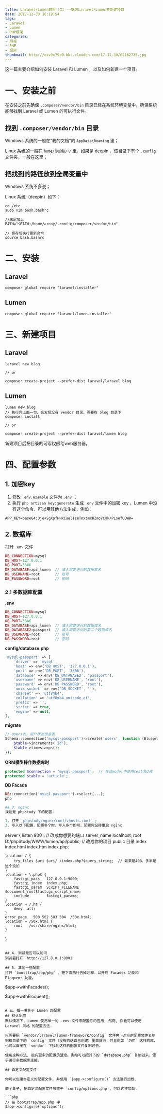 ```yaml
---
title: Laravel/Lumen教程（二）——安装Laravel/Lumen并新建项目
date: 2017-12-30 18:19:54
tags:
- Laravel
- Lumen
- PHP框架
categories: 
- 后端
- PHP
- 框架
thumbnail: http://osv9x79o9.bkt.clouddn.com/17-12-30/62162735.jpg
---
```


这一篇主要介绍如何安装 Laravel 和 Lumen ，以及如何新建一个项目。

# 一、安装之前
在安装之前先确保 `.composer/vendor/bin` 目录已经在系统环境变量中，确保系统能够找到 Laravel 或 Lumen 的可执行文件。

## 找到 `.composer/vendor/bin` 目录
Windows 系统的一般在“我的文档”的 `AppData\Roaming` 里；

Linux 系统的一般在 `home/你的账户/` 里，如果是 deepin ，该目录下有个 `.config` 文件夹，一般在这里；

## 把找到的路径放到全局变量中
Windows 系统不多说；

Linux 系统（deepin）如下：
```
cd /etc
sudo vim bash.bashrc

//末尾加上
PATH="$PATH:/home/arony/.config/composer/vendor/bin"

// 保存后执行更新命令
source bash.bashrc
```

# 二、安装

## Laravel
```
composer global require "laravel/installer"
```

## Lumen
```
composer global require "laravel/lumen-installer"
```

# 三、新建项目

## Laravel
```
laravel new blog

// or

composer create-project --prefer-dist laravel/laravel blog
```

## Lumen
```
lumen new blog
// 执行完上面一句，会发现没有 vendor 目录，需要在 blog 目录下
composer install

// or

composer create-project --prefer-dist laravel/lumen blog
```

新建项目后把目录的可写权限给web服务器。

# 四、配置参数

## 1. 加密key
1. 修改 `.env.example` 文件为 `.env` ；
2. 执行 `php artisan key:generate` 生成 `.env` 文件中的加密 key ，Lumen 中没有这个命令，可以用其他方法生成，例如：
  ```
  APP_KEY=base64:Dje+SgXpfHHxCuelIzeTnxtmcHZmoVCXk/PLoefUOW8=
  ```

## 2. 数据库
打开 `.env` 文件
```php
DB_CONNECTION=mysql
DB_HOST=127.0.0.1
DB_PORT=3306
DB_DATABASE=api_lumen  // 填入需要访问的数据库名
DB_USERNAME=root       // 账号
DB_PASSWORD=root       // 密码
```

### 2.1 多数据库配置
**.env**
```php
DB_CONNECTION=mysql
DB_HOST=127.0.0.1
DB_PORT=3306
DB_DATABASE=api_lumen  // 填入需要访问的数据库名
DB_DATABASE2=passport  // 填入需要访问的第二个数据库名
DB_USERNAME=root       // 账号
DB_PASSWORD=root       // 密码
```

**config/database.php**
```php
'mysql-passport' => [
    'driver' => 'mysql',
    'host' => env('DB_HOST', '127.0.0.1'),
    'port' => env('DB_PORT', '3306'),
    'database' => env('DB_DATABASE2', 'passport'),
    'username' => env('DB_USERNAME', 'root'),
    'password' => env('DB_PASSWORD', 'root'),
    'unix_socket' => env('DB_SOCKET', ''),
    'charset' => 'utf8mb4',
    'collation' => 'utf8mb4_unicode_ci',
    'prefix' => '',
    'strict' => true,
    'engine' => null,
],
```

**migrate**
```php
// users表，用户状态信息表
Schema::connection('mysql-passport')->create('users', function (Blueprint $table) {
    $table->increments('id');
    $table->timestamps();
});
```

**ORM模型操作数据库时**
```php
protected $connection = 'mysql-passport';  // 在该model中使用testdb2库
protected $table = 'article';
```

**DB Facade**
```php
DB::connection('mysql-passport')->select(...);
php

## 3. nginx
我这是 phpstudy 下的配置：

1. 打开 `phpstudy/nginx/conf/vhosts.conf` ;
2. 写入以下配置，配置多个时，写入多个即可，配置完记得重启 nginx

  ```
  server {
    listen       8001;      // 改成你想要的端口
    server_name  localhost;
    root   D:/phpStudy/WWW/lumen/api/public;   // 改成你的项目 public 目录
    index index.html index.htm index.php;

    location / {
        try_files $uri $uri/ /index.php?$query_string;  // 如果是403，多半是这个没加
    }
    location ~ \.php$ {
        fastcgi_pass   127.0.0.1:9000;
        fastcgi_index  index.php;
        fastcgi_param  SCRIPT_FILENAME  $document_root$fastcgi_script_name;
        include        fastcgi_params;
    }
    location ~ /.ht {
        deny  all;
    }
    error_page   500 502 503 504  /50x.html;
    location = /50x.html {
        root   /usr/share/nginx/html;
    }        
  }
  ```

## 4. 测试是否可以访问
浏览器打开：http://127.0.0.1:8001

## 5. 其他一些配置
打开 `bootstrap/app/php` ，把下面两行去掉注释，以开启 Facades 功能和 Eloquent 功能。
```
$app->withFacades();

$app->withEloquent();
```

# 五、插一嘴关于 Lumen 的配置
## 默认配置
默认情况下, Lumen 使用单一的 .env 文件来配置你的应用, 然而, 你也可以使用 Laravel 风格 的配置方法.

只需要把 `vendor/laravel/lumen-framework/config` 文件夹下对应的配置文件复制到根目录下的 `config` 文件（没有的话自己创建）里面就行，并且例如 `JWT` 这样的库，也可以直接在 `vendor` 下找到这样的配置文件复制过去。

使用这种方法, 能有更多的配置灵活度。例如可以把其下的 `database.php` 复制过来，便于进行多数据库连接。

## 自定义配置文件

你可以创建自定义的配置文件, 并使用 `$app->configure()` 方法进行加载.

举个栗子, 把自定义配置文件放置于 `config/options.php`, 可以这样加载:

```php
// 在 bootstrap/app.php 中
$app->configure('options');
```

